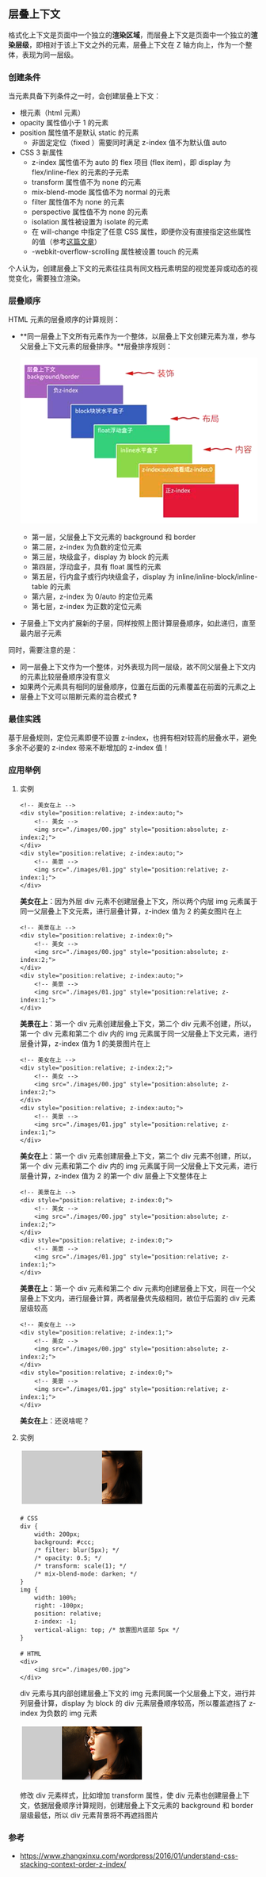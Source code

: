 ## 层叠上下文

格式化上下文是页面中一个独立的**渲染区域**，而层叠上下文是页面中一个独立的**渲染层级**，即相对于该上下文之外的元素，层叠上下文在 Z 轴方向上，作为一个整体，表现为同一层级。

### 创建条件

当元素具备下列条件之一时，会创建层叠上下文：

* 根元素（html 元素）
* opacity 属性值小于 1 的元素
* position 属性值不是默认 static 的元素
  * 非固定定位（fixed ）需要同时满足 z-index 值不为默认值 auto
* CSS 3 新属性
  * z-index 属性值不为 auto 的 flex 项目 (flex item)，即 display 为 flex/inline-flex 的元素的子元素
  * transform 属性值不为 none 的元素
  * mix-blend-mode 属性值不为 normal 的元素
  * filter 属性值不为 none 的元素
  * perspective 属性值不为 none 的元素
  * isolation 属性被设置为 isolate 的元素
  * 在 will-change 中指定了任意 CSS 属性，即便你没有直接指定这些属性的值（参考[这篇文章](https://dev.opera.com/articles/css-will-change-property/)）
  * -webkit-overflow-scrolling 属性被设置 touch 的元素

个人认为，创建层叠上下文的元素往往具有同文档元素明显的视觉差异或动态的视觉变化，需要独立渲染。

### 层叠顺序

HTML 元素的层叠顺序的计算规则：

* **同一层叠上下文所有元素作为一个整体，以层叠上下文创建元素为准，参与父层叠上下文元素的层叠排序。**层叠排序规则：

  ![img](./images/9834.png)

  * 第一层，父层叠上下文元素的 background 和 border
  * 第二层，z-index 为负数的定位元素
  * 第三层，块级盒子，display 为 block 的元素
  * 第四层，浮动盒子，具有 float 属性的元素
  * 第五层，行内盒子或行内块级盒子，display 为 inline/inline-block/inline-table 的元素
  * 第六层，z-index 为 0/auto 的定位元素
  * 第七层，z-index 为正数的定位元素

* 子层叠上下文内扩展新的子层，同样按照上图计算层叠顺序，如此递归，直至最内层子元素

同时，需要注意的是：

* 同一层叠上下文作为一个整体，对外表现为同一层级，故不同父层叠上下文内的元素比较层叠顺序没有意义
* 如果两个元素具有相同的层叠顺序，位置在后面的元素覆盖在前面的元素之上
* 层叠上下文可以阻断元素的混合模式 **?**

### 最佳实践

基于层叠规则，定位元素即便不设置 z-index，也拥有相对较高的层叠水平，避免多余不必要的 z-index 带来不断增加的 z-index 值！

### 应用举例

1. 实例

   ```
   <!-- 美女在上 -->
   <div style="position:relative; z-index:auto;">
       <!-- 美女 -->
       <img src="./images/00.jpg" style="position:absolute; z-index:2;">
   </div>
   <div style="position:relative; z-index:auto;">
       <!-- 美景 -->
       <img src="./images/01.jpg" style="position:relative; z-index:1;">
   </div>
   ```

   **美女在上**：因为外层 div 元素不创建层叠上下文，所以两个内层 img 元素属于同一父层叠上下文元素，进行层叠计算，z-index 值为 2 的美女图片在上

   ```
   <!-- 美景在上 -->
   <div style="position:relative; z-index:0;">
       <!-- 美女 -->
       <img src="./images/00.jpg" style="position:absolute; z-index:2;">
   </div>
   <div style="position:relative; z-index:auto;">
       <!-- 美景 -->
       <img src="./images/01.jpg" style="position:relative; z-index:1;">
   </div>
   ```

   **美景在上**：第一个 div 元素创建层叠上下文，第二个 div 元素不创建，所以，第一个 div 元素和第二个 div 内的 img 元素属于同一父层叠上下文元素，进行层叠计算，z-index 值为 1 的美景图片在上

   ```
   <!-- 美女在上 -->
   <div style="position:relative; z-index:2;">
       <!-- 美女 -->
       <img src="./images/00.jpg" style="position:absolute; z-index:2;">
   </div>
   <div style="position:relative; z-index:auto;">
       <!-- 美景 -->
       <img src="./images/01.jpg" style="position:relative; z-index:1;">
   </div>
   ```

   **美女在上**：第一个 div 元素创建层叠上下文，第二个 div 元素不创建，所以，第一个 div 元素和第二个 div 内的 img 元素属于同一父层叠上下文元素，进行层叠计算，z-index 值为 2 的第一个 div 层叠上下文整体在上

   ```
   <!-- 美景在上 -->
   <div style="position:relative; z-index:0;">
       <!-- 美女 -->
       <img src="./images/00.jpg" style="position:absolute; z-index:2;">
   </div>
   <div style="position:relative; z-index:0;">
       <!-- 美景 -->
       <img src="./images/01.jpg" style="position:relative; z-index:1;">
   </div>
   ```

   **美景在上**：第一个 div 元素和第二个 div 元素均创建层叠上下文，同在一个父层叠上下文内，进行层叠计算，两者层叠优先级相同，故位于后面的 div 元素层级较高

   ```
   <!-- 美女在上 -->
   <div style="position:relative; z-index:1;">
       <!-- 美女 -->
       <img src="./images/00.jpg" style="position:absolute; z-index:2;">
   </div>
   <div style="position:relative; z-index:0;">
       <!-- 美景 -->
       <img src="./images/01.jpg" style="position:relative; z-index:1;">
   </div>
   ```

   **美女在上**：还说啥呢？

2. 实例

   ![img](./images/9835.png)

   ```
   # CSS
   div {
       width: 200px;
       background: #ccc;
       /* filter: blur(5px); */
       /* opacity: 0.5; */
       /* transform: scale(1); */
       /* mix-blend-mode: darken; */
   }
   img {
       width: 100%;
       right: -100px;
       position: relative;
       z-index: -1;
       vertical-align: top;	/* 放置图片底部 5px */
   }
   
   # HTML
   <div>
       <img src="./images/00.jpg">
   </div>
   ```

   div 元素与其内部创建层叠上下文的 img 元素同属一个父层叠上下文，进行并列层叠计算，display 为 block 的 div 元素层叠顺序较高，所以覆盖遮挡了 z-index 为负数的 img 元素

   ![img](./images/9836.png)

   修改 div 元素样式，比如增加 transform 属性，使 div 元素也创建层叠上下文，依据层叠顺序计算规则，创建层叠上下文元素的 background 和 border 层级最低，所以 div 元素背景将不再遮挡图片

### 参考

* https://www.zhangxinxu.com/wordpress/2016/01/understand-css-stacking-context-order-z-index/


